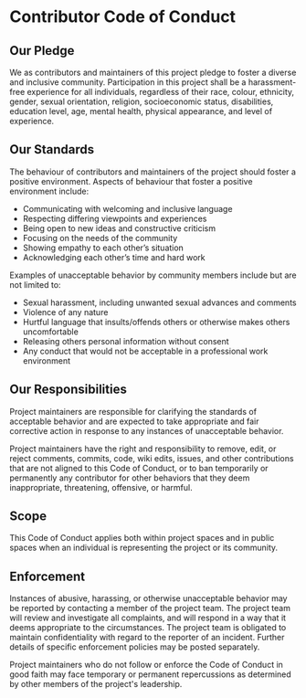 # Contributor Code of Conduct

## Our Pledge

We as contributors and maintainers of this project pledge to foster a diverse and inclusive community. Participation in this project shall be a harassment-free experience for all individuals, regardless of their race, colour, ethnicity, gender, sexual orientation, religion, socioeconomic status, disabilities, education level, age, mental health, physical appearance, and level of experience.

## Our Standards

The behaviour of contributors and maintainers of the project should foster a positive environment. Aspects of behaviour that foster a positive environment include:

* Communicating with welcoming and inclusive language
* Respecting differing viewpoints and experiences
* Being open to new ideas and constructive criticism
* Focusing on the needs of the community
* Showing empathy to each other’s situation
* Acknowledging each other’s time and hard work

Examples of unacceptable behavior by community members include but are not limited to:

* Sexual harassment, including unwanted sexual advances and comments
* Violence of any nature
* Hurtful language that insults/offends others or otherwise makes others uncomfortable
* Releasing others personal information without consent
* Any conduct that would not be acceptable in a professional work environment

## Our Responsibilities

Project maintainers are responsible for clarifying the standards of acceptable behavior and are expected to take appropriate and fair corrective action in response to any instances of unacceptable behavior.

Project maintainers have the right and responsibility to remove, edit, or reject comments, commits, code, wiki edits, issues, and other contributions that are not aligned to this Code of Conduct, or to ban temporarily or permanently any contributor for other behaviors that they deem inappropriate, threatening, offensive, or harmful.

## Scope

This Code of Conduct applies both within project spaces and in public spaces when an individual is representing the project or its community.

## Enforcement

Instances of abusive, harassing, or otherwise unacceptable behavior may be reported by contacting a member of the project team. The project team will review and investigate all complaints, and will respond in a way that it deems appropriate to the circumstances. The project team is obligated to maintain confidentiality with regard to the reporter of an incident. Further details of specific enforcement policies may be posted separately.

Project maintainers who do not follow or enforce the Code of Conduct in good faith may face temporary or permanent repercussions as determined by other members of the project's leadership.
